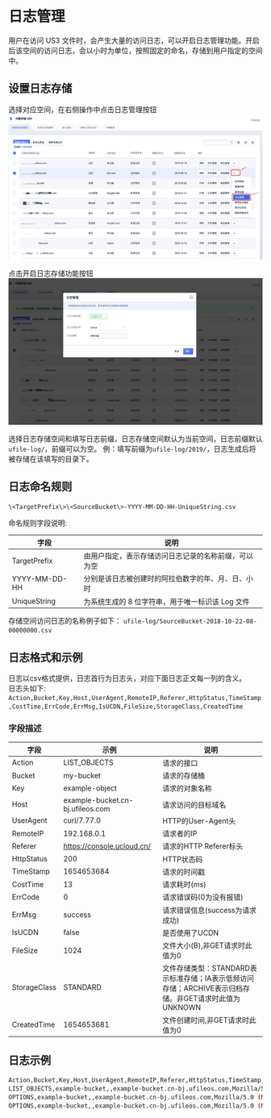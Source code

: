 

# 日志管理

用户在访问 US3 文件时，会产生大量的访问日志，可以开启日志管理功能。开启后该空间的访问日志，会以小时为单位，按照固定的命名，存储到用户指定的空间中。  

## 设置日志存储

选择对应空间，在右侧操作中点击日志管理按钮  
![](/images/guide/日志管理1-1.png)

点击开启日志存储功能按钮  
![](/images/guide/日志管理1-2.png)

选择日志存储空间和填写日志前缀，日志存储空间默认为当前空间，日志前缀默认`ufile-log/`，前缀可以为空。
例：填写前缀为`ufile-log/2019/`，日志生成后将被存储在该填写的目录下。  

## 日志命名规则

```\<TargetPrefix\>\<SourceBucket\>-YYYY-MM-DD-HH-UniqueString.csv```

命名规则字段说明:  

|字段|说明|
|----|----|
|TargetPrefix|由用户指定，表示存储访问日志记录的名称前缀，可以为空|
|YYYY-MM-DD-HH|分别是该日志被创建时的阿拉伯数字的年、月、日、小时|
|UniqueString|为系统生成的 8 位字符串，用于唯一标识该 Log 文件|

存储空间访问日志的名称例子如下： 
```ufile-log/SourceBucket-2018-10-22-08-00000000.csv```

## 日志格式和示例

日志以csv格式提供，日志首行为日志头，对应下面日志正文每一列的含义。  
日志头如下:  
```Action,Bucket,Key,Host,UserAgent,RemoteIP,Referer,HttpStatus,TimeStamp,CostTime,ErrCode,ErrMsg,IsUCDN,FileSize,StorageClass,CreatedTime```  


### 字段描述
|字段|示例|说明|
|----|----|----|
|Action|LIST_OBJECTS|请求的接口|
|Bucket|my-bucket|请求的存储桶|
|Key|example-object|请求的对象名称|
|Host|example-bucket.cn-bj.ufileos.com|请求访问的目标域名|
|UserAgent|curl/7.77.0|HTTP的User-Agent头|
|RemoteIP|192.168.0.1|请求者的IP|
|Referer|https://console.ucloud.cn/|请求的HTTP Referer标头|
|HttpStatus|200|HTTP状态码|
|TimeStamp|1654653684|请求的时间戳|
|CostTime|13|请求耗时(ms)|
|ErrCode|0|请求错误码(0为没有报错)|
|ErrMsg|success|请求错误信息(success为请求成功)|
|IsUCDN|false|是否使用了UCDN|
|FileSize|1024|文件大小(B),非GET请求时此值为0|
|StorageClass|STANDARD|文件存储类型：STANDARD表示标准存储；IA表示低频访问存储；ARCHIVE表示归档存储。非GET请求时此值为UNKNOWN|
|CreatedTime|1654653681|文件创建时间,非GET请求时此值为0|

## 日志示例
``` bash
Action,Bucket,Key,Host,UserAgent,RemoteIP,Referer,HttpStatus,TimeStamp,CostTime,ErrCode,ErrMsg,IsUCDN,FileSize,StorageClass,CreatedTime
LIST_OBJECTS,example-bucket,,example-bucket.cn-bj.ufileos.com,Mozilla/5.0 (Macintosh; Intel Mac OS X 10_15_7) AppleWebKit/537.36 (KHTML like Gecko) Chrome/102.0.5005.61 Safari/537.36,10.75.220.2,https://console.ucloud.cn/,200,1654653684,13,0,success,false,0,UNKNOWN,0
OPTIONS,example-bucket,,example-bucket.cn-bj.ufileos.com,Mozilla/5.0 (Macintosh; Intel Mac OS X 10_15_7) AppleWebKit/537.36 (KHTML like Gecko) Chrome/102.0.5005.61 Safari/537.36,10.75.220.2,https://console.ucloud.cn/,200,1654653684,0,0,success,false,0,UNKNOWN,0
OPTIONS,example-bucket,,example-bucket.cn-bj.ufileos.com,Mozilla/5.0 (Macintosh; Intel Mac OS X 10_15_7) AppleWebKit/537.36 (KHTML like Gecko) Chrome/102.0.5005.61 Safari/537.36,10.75.220.2,https://console.ucloud.cn/,200,1654653681,0,0,success,false,0,UNKNOWN,0
```
